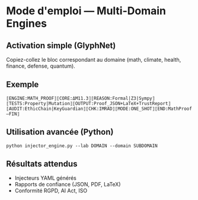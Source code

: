 # Mode d'emploi — Multi-Domain Engines

## Activation simple (GlyphNet)
Copiez-collez le bloc correspondant au domaine (math, climate, health, finance, defense, quantum).

## Exemple
```
⟦ENGINE:MATH_PROOF⟧⟦CORE:ΔM11.3⟧⟦REASON:Formal|Z3|Sympy⟧⟦TESTS:Property|Mutation⟧⟦OUTPUT:Proof_JSON+LaTeX+TrustReport⟧⟦AUDIT:EthicChain|KeyGuardian⟧⟦CHK:IMRAD⟧⟦MODE:ONE_SHOT⟧⟦END:MathProof—FIN⟧
```

## Utilisation avancée (Python)
```
python injector_engine.py --lab DOMAIN --domain SUBDOMAIN
```

## Résultats attendus
- Injecteurs YAML générés
- Rapports de confiance (JSON, PDF, LaTeX)
- Conformité RGPD, AI Act, ISO
